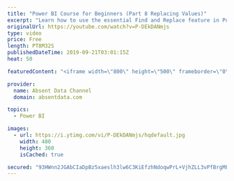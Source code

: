 ```yaml
---
title: "Power BI Course for Beginners (Part 8 Replacing Values)"
excerpt: "Learn how to use the essential Find and Replace feature in Power BI."
originalUrl: https://youtube.com/watch?v=P-DEkDANmjs
type: video
price: Free
length: PT8M32S
publishedDateTime: 2019-09-21T03:01:15Z
heat: 50

featuredContent: "<iframe width=\"800\" height=\"500\" frameborder=\"0\" src=\"https://www.youtube.com/embed/P-DEkDANmjs\" allow=\"accelerometer; autoplay; encrypted-media; gyroscope; picture-in-picture\" allowfullscreen></iframe>"

provider:
  name: Absent Data Channel
  domain: absentdata.com

topics:
  - Power BI

images:
  - url: https://i.ytimg.com/vi/P-DEkDANmjs/hqdefault.jpg
    width: 480
    height: 360
    isCached: true

secured: "93HWnn2JGAbCIaDpBz5xaeslh3lw6C3KiEfzhNdoqwPrL+VjhZLL3vPfBrgMFDhhD9GYZQv7ZfyihctT98Vp7bNV4yKJO1i3/KmHW8FnOs9Ez2mU6lGVrSbT9h3HIblR+NSCMfqBRdKrpJYTO9Dijdvoa0bMcK1dOD23wUgsFeavxtXBdbacbPp1fE72+cUgjYckAFSAE4lIM2lImzGC+BsSCSsUoa1XlcrFlKpEPiBx1x/n64g75kse0qsWPtkkqeixj6uvwL1A8mX6nJUE7oIRQHTkOP+nYK3gd4qvjw+Dmz5Vx7ZUqRankg9Vsmm0eXXo6BsTcRZG7IAiknvUREsugquzUC1EJQ2Tj9w5laVue61H0O4WD4QCMniOBqkHta9wp9N9vedeHfQdG+PKbomSx1mEkcHVBBZR5ajQgZs=;ROxbU5zl/0GaGBILB6oD8g=="
---
```


